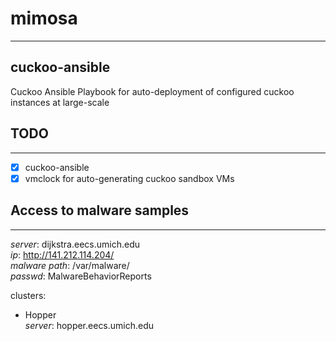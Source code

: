 # mimosa 
---
## cuckoo-ansible 
Cuckoo Ansible Playbook for auto-deployment of configured cuckoo instances at large-scale 

## TODO
----
- [x] cuckoo-ansible
- [x] vmclock for auto-generating cuckoo sandbox VMs

## Access to malware samples 
----
*server*: dijkstra.eecs.umich.edu  
*ip*: http://141.212.114.204/  
*malware path*: /var/malware/  
*passwd*: MalwareBehaviorReports  

clusters:  
- Hopper  
  *server*: hopper.eecs.umich.edu  

